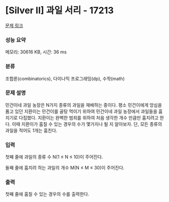 # [Silver II] 과일 서리 - 17213 

[문제 링크](https://www.acmicpc.net/problem/17213) 

### 성능 요약

메모리: 30616 KB, 시간: 36 ms

### 분류

조합론(combinatorics), 다이나믹 프로그래밍(dp), 수학(math)

### 문제 설명

<p>민건이네 과일 농장은 N가지 종류의 과일을 재배하는 중이다. 평소 민건이에게 앙심을 품고 있던 지환이는 민건이를 골탕 먹이기 위하여 민건이네 과일 농장에서 과일들을 훔치기로 다짐했다. 지환이는 완벽한 범죄를 위하여 처음 생각한 개수 만큼만 훔치려고 한다. 이때 지환이가 훔칠 수 있는 경우의 수가 몇가지나 될 지 알아보자. 단, 모든 종류의 과일을 적어도 1개는 훔친다.</p>

### 입력 

 <p>첫째 줄에 과일의 종류 수 N(1 ≤ N ≤ 10)이 주어진다.</p>

<p>둘째 줄에 훔치려 하는 과일의 개수 M(N ≤ M ≤ 30)이 주어진다.</p>

### 출력 

 <p>첫째 줄에 훔칠 수 있는 경우의 수를 출력한다.</p>

